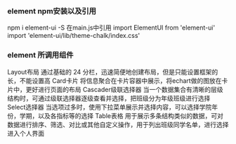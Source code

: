 ### element npm安装以及引用
npm i element-ui -S
在main.js中引用
import ElementUI from 'element-ui'
import 'element-ui/lib/theme-chalk/index.css'
### element 所调用组件
Layout布局 通过基础的 24 分栏，迅速简便地创建布局，但是只能设置框架的长，不能设置高
Card卡片 将信息聚合在卡片容器中展示，将echart做的图放在卡片中，更好进行页面的布局
Cascader级联选择器 当一个数据集合有清晰的层级结构时，可通过级联选择器逐级查看并选择，把班级分为年级班级进行选择
Select选择器 当选项过多时，使用下拉菜单展示并选择内容，可以选择学院年份，学期，以及各指标等的选择
Table表格 用于展示多条结构类似的数据，可对数据进行排序、筛选、对比或其他自定义操作，用于列出班级同学名单，进行选择进入个人界面